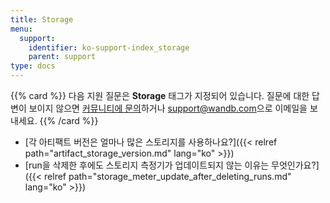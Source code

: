 ```yaml
---
title: Storage
menu:
  support:
    identifier: ko-support-index_storage
    parent: support
type: docs
---
```


{{% card %}}
다음 지원 질문은 <b>Storage</b> 태그가 지정되어 있습니다. 질문에 대한 답변이 보이지 않으면 [커뮤니티에 문의](https://community.wandb.ai/)하거나 [support@wandb.com](mailto:support@wandb.com)으로 이메일을 보내세요.
{{% /card %}}

- [각 아티팩트 버전은 얼마나 많은 스토리지를 사용하나요?]({{< relref path="artifact_storage_version.md" lang="ko" >}})
- [run을 삭제한 후에도 스토리지 측정기가 업데이트되지 않는 이유는 무엇인가요?]({{< relref path="storage_meter_update_after_deleting_runs.md" lang="ko" >}})
